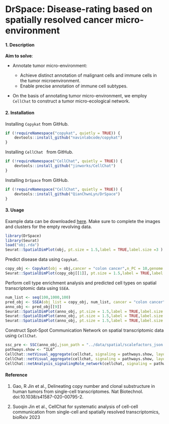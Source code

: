 # DrSpace: Disease-rating based on spatially resolved cancer micro-environment
<!-- badges: start -->
<!-- badges: end -->

#### 1. Description

**Aim to solve**: 

* Annotate tumor micro-environment:
  * Achieve distinct annotation of malignant cells and immune cells in the tumor microenvironment.
  * Enable precise annotation of immune cell subtypes.

* On the basis of annotating tumor micro-environment, we employ `CellChat` to construct a tumor micro-ecological network.

#### 2. Installation

Installing `Copykat` from GitHub.

```R
if (!requireNamespace("copykat", quietly = TRUE)) { 
    devtools::install_github("navinlabcode/copykat")
}
```

Installing `CellChat ` from GitHub.

```r
if (!requireNamespace("CellChat", quietly = TRUE)) { 
    devtools::install_github("jinworks/CellChat")
}
```

Installing `DrSpace` from GitHub.

```r
if (!requireNamespace("CellChat", quietly = TRUE)) { 
    devtools::install_github("QianChwnLyn/DrSpace")
}
```

#### 3. Usage

Example data can be downloaded [here](https://github.com/QianChwnLyn/DrSpace/tree/main/data). Make sure to complete the images and clusters for the empty revolving data.

```R
library(DrSpace)
library(Seurat)
load("obj.rda")
Seurat::SpatialDimPlot(obj, pt.size = 1.5,label = TRUE,label.size =3 )
```

Predict disease data using `Copykat`.

```r
copy_obj <- Copykat(obj = obj,cancer = "colon cancer",n_PC = 10,genome = "hg20")
Seurat::SpatialDimPlot(copy_obj[[1]], pt.size = 1.5,label = TRUE,label.size =2,group.by = "type")
```

Perform cell type enrichment analysis and predicted cell types on spatial transcriptomic data using `SSEA`.

```r
num_list <- seq(100,1000,100)
pred_obj <- SSEA(obj_list = copy_obj, num_list, cancer = "colon cancer", population_size = 20000)
anno_obj <- pred_obj[[9]]
Seurat::SpatialDimPlot(anno_obj, pt.size = 1.5,label = TRUE,label.size =2,group.by = "predict_spot")
Seurat::SpatialDimPlot(anno_obj, pt.size = 1.5,label = TRUE,label.size =2,group.by = "predict_spot_sub")
Seurat::SpatialDimPlot(anno_obj, pt.size = 1.5,label = TRUE,label.size =2,group.by = "predict_cluster")
```

Construct Spot-Spot Communication Network on spatial transcriptomic data using `CellChat`.

```R
ssc_pre <- SSC(anno_obj,json_path = "../data/spatial/scalefactors_json.json")
pathways.show <- “IL6”
CellChat::netVisual_aggregate(cellchat, signaling = pathways.show, layout = "circle")
CellChat::netVisual_aggregate(cellchat, signaling = pathways.show, layout = "spatial", edge.width.max = 2, vertex.size.max = 1, alpha.image = 0.2, vertex.label.cex = 3.5)
CellChat::netAnalysis_signalingRole_network(cellchat, signaling = pathways.show, width = 8, height = 2.5, font.size = 10)
```

#### Reference

1. Gao, R Jin et al., Delineating copy number and clonal substructure in human tumors from single-cell transcriptomes. Nat Biotechnol. doi:10.1038/s41587-020-00795-2.

2. Suoqin Jin et al., CellChat for systematic analysis of cell-cell communication from single-cell and spatially resolved transcriptomics, bioRxiv 2023


